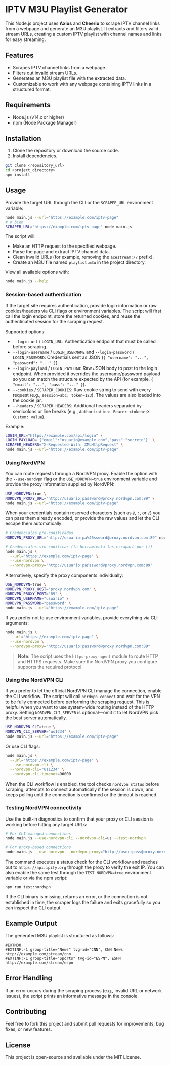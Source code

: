 # IPTV M3U Playlist Generator

This Node.js project uses **Axios** and **Cheerio** to scrape IPTV channel links from a webpage and generate an M3U playlist. It extracts and filters valid stream URLs, creating a custom IPTV playlist with channel names and links for easy streaming.

## Features

- Scrapes IPTV channel links from a webpage.
- Filters out invalid stream URLs.
- Generates an M3U playlist file with the extracted data.
- Customizable to work with any webpage containing IPTV links in a structured format.

## Requirements

- Node.js (v14.x or higher)
- npm (Node Package Manager)

## Installation

1. Clone the repository or download the source code.
2. Install dependencies.

```bash
git clone <repository_url>
cd <project_directory>
npm install
```

## Usage

Provide the target URL through the CLI or the `SCRAPER_URL` environment variable:

```bash
node main.js --url="https://example.com/iptv-page"
# o bien
SCRAPER_URL="https://example.com/iptv-page" node main.js
```

The script will:

- Make an HTTP request to the specified webpage.
- Parse the page and extract IPTV channel data.
- Clean invalid URLs (for example, removing the `acestream://` prefix).
- Create an M3U file named `playlist.m3u` in the project directory.

View all available options with:

```bash
node main.js --help
```

### Session-based authentication

If the target site requires authentication, provide login information or raw cookies/headers via CLI flags or environment variables. The script will first call the login endpoint, store the returned cookies, and reuse the authenticated session for the scraping request.

Supported options:

- `--login-url` / `LOGIN_URL`: Authentication endpoint that must be called before scraping.
- `--login-username` / `LOGIN_USERNAME` and `--login-password` / `LOGIN_PASSWORD`: Credentials sent as JSON (`{ "username": "...", "password": "..." }`).
- `--login-payload` / `LOGIN_PAYLOAD`: Raw JSON body to post to the login endpoint. When provided it overrides the username/password payload so you can match the structure expected by the API (for example, `{ "email": "...", "pass": "..." }`).
- `--cookies` / `SCRAPER_COOKIES`: Raw cookie string to send with every request (e.g., `session=abc; token=123`). The values are also loaded into the cookie jar.
- `--headers` / `SCRAPER_HEADERS`: Additional headers separated by semicolons or line breaks (e.g., `Authorization: Bearer <token>;X-Custom: value`).

Example:

```bash
LOGIN_URL="https://example.com/api/login" \
LOGIN_PAYLOAD='{"email":"usuario@example.com","pass":"secreto"}' \
SCRAPER_HEADERS="X-Requested-With: XMLHttpRequest" \
node main.js --url="https://example.com/iptv-page"
```

### Using NordVPN

You can route requests through a NordVPN proxy. Enable the option with the `--use-nordvpn` flag or the `USE_NORDVPN=true` environment variable and provide the proxy information supplied by NordVPN:

```bash
USE_NORDVPN=true \
NORDVPN_PROXY_URL="http://usuario:password@proxy.nordvpn.com:89" \
node main.js --url="https://example.com/iptv-page"
```

When your credentials contain reserved characters (such as `@`, `:`, or `/`) you can pass them already encoded, or provide the raw values and let the CLI escape them automatically:

```bash
# Credenciales pre-codificadas
NORDVPN_PROXY_URL="http://usuario:pa%40ssword@proxy.nordvpn.com:89" node main.js --use-nordvpn --url="https://example.com/iptv-page"

# Credenciales sin codificar (la herramienta las escapará por ti)
node main.js \
  --url="https://example.com/iptv-page" \
  --use-nordvpn \
  --nordvpn-proxy="http://usuario:pa@ssword@proxy.nordvpn.com:89"
```

Alternatively, specify the proxy components individually:

```bash
USE_NORDVPN=true \
NORDVPN_PROXY_HOST="proxy.nordvpn.com" \
NORDVPN_PROXY_PORT="89" \
NORDVPN_USERNAME="usuario" \
NORDVPN_PASSWORD="password" \
node main.js --url="https://example.com/iptv-page"
```

If you prefer not to use environment variables, provide everything via CLI arguments:

```bash
node main.js \
  --url="https://example.com/iptv-page" \
  --use-nordvpn \
  --nordvpn-proxy="http://usuario:password@proxy.nordvpn.com:89"
```

> **Note:** The script uses the `https-proxy-agent` module to route HTTP and HTTPS requests. Make sure the NordVPN proxy you configure supports the required protocol.

### Using the NordVPN CLI

If you prefer to let the official NordVPN CLI manage the connection, enable the CLI workflow. The script will call `nordvpn connect` and wait for the VPN to be fully connected before performing the scraping request. This is helpful when you want to use system-wide routing instead of the HTTP proxy. Setting `NORDVPN_CLI_SERVER` is optional—omit it to let NordVPN pick the best server automatically.

```bash
USE_NORDVPN_CLI=true \
NORDVPN_CLI_SERVER="us1234" \
node main.js --url="https://example.com/iptv-page"
```

Or use CLI flags:

```bash
node main.js \
  --url="https://example.com/iptv-page" \
  --use-nordvpn-cli \
  --nordvpn-cli="us1234" \
  --nordvpn-cli-timeout=90000
```

When the CLI workflow is enabled, the tool checks `nordvpn status` before scraping, attempts to connect automatically if the
session is down, and keeps polling until the connection is confirmed or the timeout is reached.

### Testing NordVPN connectivity

Use the built-in diagnostics to confirm that your proxy or CLI session is working before hitting any target URLs:

```bash
# For CLI-managed connections
node main.js --use-nordvpn-cli --nordvpn-cli=us --test-nordvpn

# For proxy-based connections
node main.js --use-nordvpn --nordvpn-proxy="http://user:pass@proxy.nordvpn.com:89" --test-nordvpn
```

The command executes a status check for the CLI workflow and reaches out to `https://api.ipify.org` through the proxy to verify
the exit IP. You can also enable the same test through the `TEST_NORDVPN=true` environment variable or via the npm script:

```bash
npm run test:nordvpn
```
If the CLI binary is missing, returns an error, or the connection is not established in time, the scraper logs the failure and exits gracefully so you can inspect the CLI output.

## Example Output

The generated M3U playlist is structured as follows:

```
#EXTM3U
#EXTINF:-1 group-title="News" tvg-id="CNN", CNN News
http://example.com/stream/cnn
#EXTINF:-1 group-title="Sports" tvg-id="ESPN", ESPN
http://example.com/stream/espn
```

## Error Handling

If an error occurs during the scraping process (e.g., invalid URL or network issues), the script prints an informative message in the console.

## Contributing

Feel free to fork this project and submit pull requests for improvements, bug fixes, or new features.

## License

This project is open-source and available under the MIT License.
